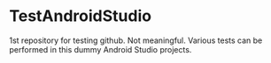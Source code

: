 # TestAndroidStudio
1st repository for testing github. Not meaningful.
Various tests can be performed in this dummy Android Studio projects.   
